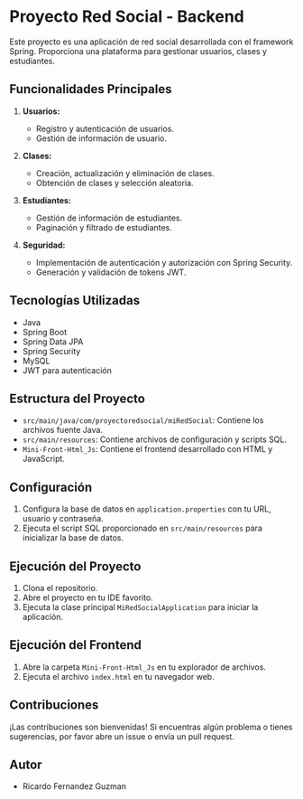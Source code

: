 # Proyecto Red Social - Backend

Este proyecto es una aplicación de red social desarrollada con el framework Spring. Proporciona una plataforma para gestionar usuarios, clases y estudiantes.

## Funcionalidades Principales

1. **Usuarios:**
   - Registro y autenticación de usuarios.
   - Gestión de información de usuario.

2. **Clases:**
   - Creación, actualización y eliminación de clases.
   - Obtención de clases y selección aleatoria.

3. **Estudiantes:**
   - Gestión de información de estudiantes.
   - Paginación y filtrado de estudiantes.

4. **Seguridad:**
   - Implementación de autenticación y autorización con Spring Security.
   - Generación y validación de tokens JWT.

## Tecnologías Utilizadas

- Java
- Spring Boot
- Spring Data JPA
- Spring Security
- MySQL
- JWT para autenticación

## Estructura del Proyecto

- `src/main/java/com/proyectoredsocial/miRedSocial`: Contiene los archivos fuente Java.
- `src/main/resources`: Contiene archivos de configuración y scripts SQL.
- `Mini-Front-Html_Js`: Contiene el frontend desarrollado con HTML y JavaScript.

## Configuración

1. Configura la base de datos en `application.properties` con tu URL, usuario y contraseña.
2. Ejecuta el script SQL proporcionado en `src/main/resources` para inicializar la base de datos.

## Ejecución del Proyecto

1. Clona el repositorio.
2. Abre el proyecto en tu IDE favorito.
3. Ejecuta la clase principal `MiRedSocialApplication` para iniciar la aplicación.

## Ejecución del Frontend

1. Abre la carpeta `Mini-Front-Html_Js` en tu explorador de archivos.
2. Ejecuta el archivo `index.html` en tu navegador web.

## Contribuciones

¡Las contribuciones son bienvenidas! Si encuentras algún problema o tienes sugerencias, por favor abre un issue o envía un pull request.

## Autor

- Ricardo Fernandez Guzman
